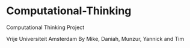 # Computational-Thinking
Computational Thinking Project

Vrije Universiteit Amsterdam
By Mike, Daniah, Munzur, Yannick and Tim
